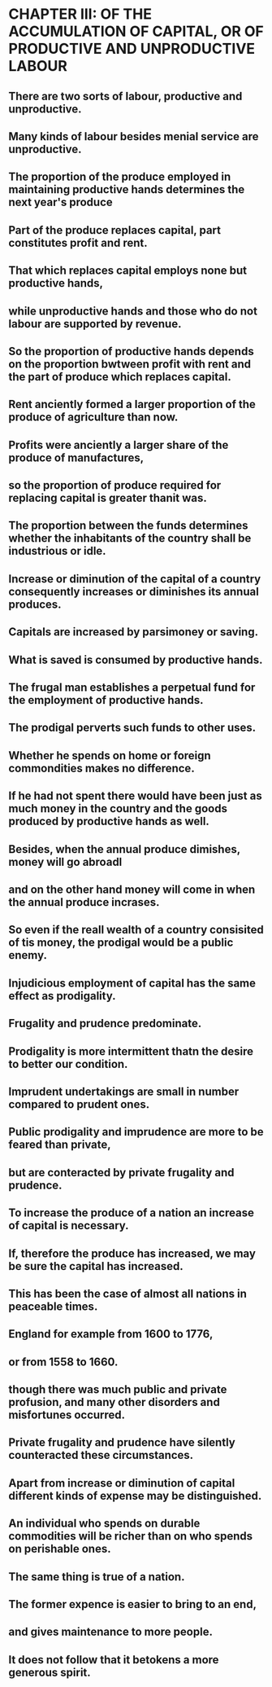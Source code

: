 # CHAPTER III: OF THE ACCUMULATION OF CAPITAL, OR OF PRODUCTIVE AND UNPRODUCTIVE LABOUR

## There are two sorts of labour, productive and unproductive.
## Many kinds of labour besides menial service are unproductive.
## The proportion of the produce employed in maintaining productive hands determines the next year's produce
## Part of the produce replaces capital, part constitutes profit and rent.
## That which replaces capital employs none but productive hands,
## while unproductive hands and those who do not labour are supported by revenue.
## So the proportion of productive hands depends on the proportion bwtween profit with rent and the part of produce which replaces capital.
## Rent anciently formed a larger proportion of the produce of agriculture than now.
## Profits were anciently a larger share of the produce of manufactures,
## so the proportion of produce required for replacing capital is greater thanit was.
## The proportion between the funds determines whether the inhabitants of the country shall be industrious or idle.
## Increase or diminution of the capital of a country consequently increases or diminishes its annual produces.
## Capitals are increased by parsimoney or saving.
## What is saved is consumed by productive hands.
## The frugal man establishes a perpetual fund for the employment of productive hands.
## The prodigal perverts such funds to other uses.
## Whether he spends on home or foreign commondities makes no difference.
## If he had not spent there would have been just as much money in the country and the goods produced by productive hands as well.
## Besides, when the annual produce dimishes, money will go abroadl
## and on the other hand money will come in when the annual produce incrases.
## So even if the reall wealth of a country consisited of tis money, the prodigal would be a public enemy.
## Injudicious employment of capital has the same effect as prodigality.
## Frugality and prudence predominate.
## Prodigality is more intermittent thatn the desire to better our condition.
## Imprudent undertakings are small in number compared to prudent ones.
## Public prodigality and imprudence are more to be feared than private,
## but are conteracted by private frugality and prudence.
## To increase the produce of a nation an increase of capital is necessary.
## If, therefore the produce has increased, we may be sure the capital has increased.
## This has been the case of almost all nations in peaceable times.
## England for example from 1600 to 1776,
## or from 1558 to 1660.
## though there was much public and private profusion, and many other disorders and misfortunes occurred.
## Private frugality and prudence have silently counteracted these circumstances.
## Apart from increase or diminution of capital different kinds of expense may be distinguished.
## An individual who spends on durable commodities will be richer than on who spends on perishable ones.
## The same thing is true of a nation.
## The former expence is easier to bring to an end,
## and gives maintenance to more people.
## It does not follow that it betokens a more generous spirit.
